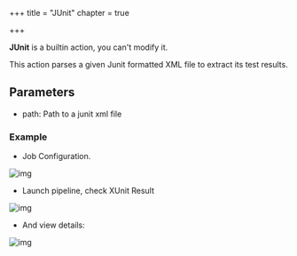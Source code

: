 +++
title = "JUnit"
chapter = true

+++

**JUnit** is a builtin action, you can't modify it.

This action parses a given Junit formatted XML file to extract its test results.


## Parameters

* path: Path to a junit xml file


### Example

* Job Configuration.

![img](/images/workflows.pipelines.actions.builtin.junit-job.png)


* Launch pipeline, check XUnit Result

![img](/images/workflows.pipelines.actions.builtin.junit-view.png)

* And view details:

![img](/images/workflows.pipelines.actions.builtin.junit-view-details.png)
